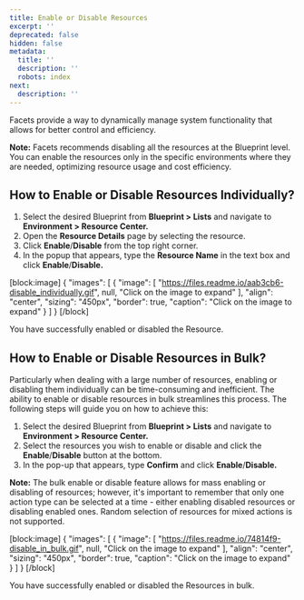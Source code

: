 ```yaml
---
title: Enable or Disable Resources
excerpt: ''
deprecated: false
hidden: false
metadata:
  title: ''
  description: ''
  robots: index
next:
  description: ''
---
```

Facets provide a way to dynamically manage system functionality that allows for better control and efficiency.

**Note:** Facets recommends disabling all the resources at the Blueprint level. You can enable the resources only in the specific environments where they are needed, optimizing resource usage and cost efficiency.

## How to Enable or Disable Resources Individually?

1. Select the desired Blueprint from **Blueprint > Lists** and navigate to **Environment > Resource Center.**
2. Open the **Resource Details** page by selecting the resource.
3. Click **Enable**/**Disable** from the top right corner. 
4. In the popup that appears,  type the **Resource Name** in the text box and click **Enable**/**Disable.**

[block:image]
{
  "images": [
    {
      "image": [
        "https://files.readme.io/aab3cb6-disable_individually.gif",
        null,
        "Click on the image to expand"
      ],
      "align": "center",
      "sizing": "450px",
      "border": true,
      "caption": "Click on the image to expand"
    }
  ]
}
[/block]


You have successfully enabled or disabled the Resource.

## How to Enable or Disable Resources in Bulk?

Particularly when dealing with a large number of resources, enabling or disabling them individually can be time-consuming and inefficient. The ability to enable or disable resources in bulk streamlines this process. The following steps will guide you on how to achieve this:

1. Select the desired Blueprint from **Blueprint > Lists** and navigate to **Environment > Resource Center.**
2. Select the resources you wish to enable or disable and click the **Enable**/**Disable** button at the bottom.
3. In the pop-up that appears, type **Confirm** and click **Enable**/**Disable.**

**Note:** The bulk enable or disable feature allows for mass enabling or disabling of resources; however, it's important to remember that only one action type can be selected at a time - either enabling disabled resources or disabling enabled ones. Random selection of resources for mixed actions is not supported.

[block:image]
{
  "images": [
    {
      "image": [
        "https://files.readme.io/74814f9-disable_in_bulk.gif",
        null,
        "Click on the image to expand"
      ],
      "align": "center",
      "sizing": "450px",
      "border": true,
      "caption": "Click on the image to expand"
    }
  ]
}
[/block]


You have successfully enabled or disabled the Resources in bulk.